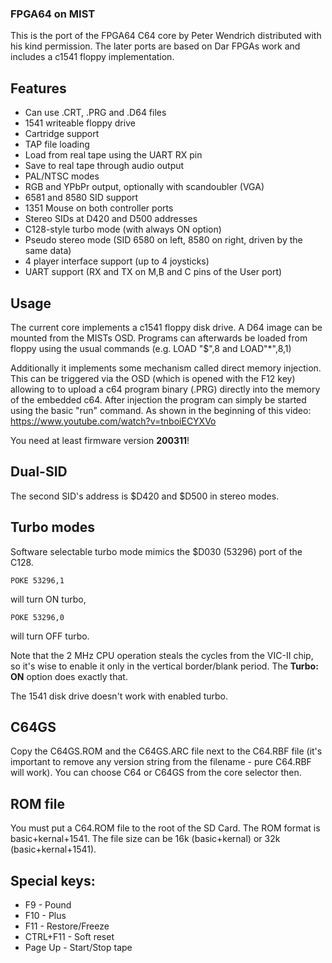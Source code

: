 ### FPGA64 on MIST

This is the port of the FPGA64 C64 core by Peter Wendrich distributed with
his kind permission. The later ports are based on Dar FPGAs work and includes
a c1541 floppy implementation.

## Features

- Can use .CRT, .PRG and .D64 files
- 1541 writeable floppy drive
- Cartridge support
- TAP file loading
- Load from real tape using the UART RX pin
- Save to real tape through audio output
- PAL/NTSC modes
- RGB and YPbPr output, optionally with scandoubler (VGA)
- 6581 and 8580 SID support
- 1351 Mouse on both controller ports
- Stereo SIDs at D420 and D500 addresses
- C128-style turbo mode (with always ON option)
- Pseudo stereo mode (SID 6580 on left, 8580 on right, driven by the same data)
- 4 player interface support (up to 4 joysticks)
- UART support (RX and TX on M,B and C pins of the User port)

## Usage

The current core implements a c1541 floppy disk drive. A D64 image can
be mounted from the MISTs OSD. Programs can afterwards be loaded from
floppy using the usual commands (e.g. LOAD "$",8 and LOAD"*",8,1)

Additionally it implements some mechanism called direct memory injection.
This can be triggered via the OSD (which is opened with the F12 key)
allowing to to upload a c64 program binary (.PRG) directly into the
memory of the embedded c64. After injection the program can simply be
started using the basic "run" command. As shown in the beginning of this
video: https://www.youtube.com/watch?v=tnboiECYXVo

You need at least firmware version **200311**!

## Dual-SID

The second SID's address is $D420 and $D500 in stereo modes.

## Turbo modes

Software selectable turbo mode mimics the $D030 (53296) port of the C128.

```
POKE 53296,1
```
will turn ON turbo,
```
POKE 53296,0
```
will turn OFF turbo.

Note that the 2 MHz CPU operation steals the cycles from the VIC-II chip,
so it's wise to enable it only in the vertical border/blank period.
The **Turbo: ON** option does exactly that.

The 1541 disk drive doesn't work with enabled turbo.

## C64GS

Copy the C64GS.ROM and the C64GS.ARC file next to the C64.RBF file
(it's important to remove any version string from the filename - pure
C64.RBF will work). You can choose C64 or C64GS from the core selector then.

## ROM file

You must put a C64.ROM file to the root of the SD Card. The ROM format is
basic+kernal+1541. The file size can be 16k (basic+kernal)
or 32k (basic+kernal+1541).

## Special keys:

- F9  - Pound
- F10 - Plus
- F11 - Restore/Freeze
- CTRL+F11 - Soft reset
- Page Up - Start/Stop tape
